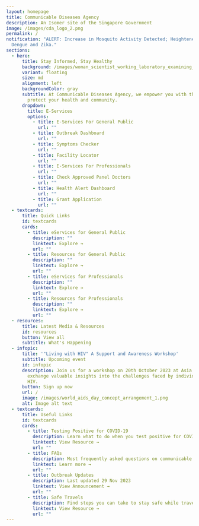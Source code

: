 ```yaml
---
layout: homepage
title: Communicable Diseases Agency
description: An Isomer site of the Singapore Government
image: /images/cda_logo_2.png
permalink: /
notification: "ALERT: Increase in Mosquito Activity Detected; Heightened Risk of
  Dengue and Zika."
sections:
  - hero:
      title: Stay Informed, Stay Healthy
      background: /images/woman_scientist_working_laboratory_examining_biochemistry_sample_test_tube_science_technology_research_development_study_concept3.png
      variant: floating
      size: md
      alignment: left
      backgroundColor: gray
      subtitle: At Communicable Diseases Agency, we empower you with the knowledge to
        protect your health and community.
      dropdown:
        title: E-Services
        options:
          - title: E-Services For General Public
            url: ""
          - title: Outbreak Dashboard
            url: ""
          - title: Symptoms Checker
            url: ""
          - title: Facility Locator
            url: ""
          - title: E-Services For Professionals
            url: ""
          - title: Check Approved Panel Doctors
            url: ""
          - title: Health Alert Dashboard
            url: ""
          - title: Grant Application
            url: ""
  - textcards:
      title: Quick Links
      id: textcards
      cards:
        - title: eServices for General Public
          description: ""
          linktext: Explore →
          url: ""
        - title: Resources for General Public
          description: ""
          linktext: Explore →
          url: ""
        - title: eServices for Professionals
          description: ""
          linktext: Explore →
          url: ""
        - title: Resources for Professionals
          description: ""
          linktext: Explore →
          url: ""
  - resources:
      title: Latest Media & Resources
      id: resources
      button: View all
      subtitle: What's Happening
  - infopic:
      title: '"Living with HIV" A Support and Awareness Workshop'
      subtitle: Upcoming event
      id: infopic
      description: Join us for a workshop on 20th October 2023 at Asia Square to
        exchange valuable insights into the challenges faced by individuals with
        HIV.
      button: Sign up now
      url: /
      image: /images/world_aids_day_concept_arrangement_1.png
      alt: Image alt text
  - textcards:
      title: Useful Links
      id: textcards
      cards:
        - title: Testing Positive for COVID-19
          description: Learn what to do when you test positive for COVID-19
          linktext: View Resource →
          url: ""
        - title: FAQs
          description: Most frequently asked questions on communicable diseases
          linktext: Learn more →
          url: ""
        - title: Outbreak Updates
          description: Last updated 29 Nov 2023
          linktext: View Announcement →
          url: ""
        - title: Safe Travels
          description: Find steps you can take to stay safe while travelling
          linktext: View Resource →
          url: ""
---
```

